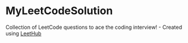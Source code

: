 # MyLeetCodeSolution
Collection of LeetCode questions to ace the coding interview! - Created using [LeetHub](https://github.com/QasimWani/LeetHub)

